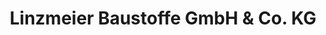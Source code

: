 ---
title: "Linzmeier Baustoffe GmbH & Co. KG"
url: /riedlingen/linzmeier-baustoffe-gmbh-und-co-kg/
shop: Baustoffe
---